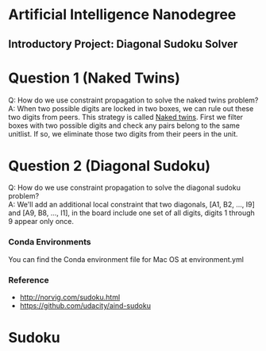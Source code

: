 # Artificial Intelligence Nanodegree
## Introductory Project: Diagonal Sudoku Solver

# Question 1 (Naked Twins)
Q: How do we use constraint propagation to solve the naked twins problem?  
A: When two possible digits are locked in two boxes, we can rule out these two digits from peers. This strategy is called
[Naked twins](http://www.sudokudragon.com/sudokustrategy.htm#XL2104). 
First we filter boxes with two possible digits and check any pairs belong to the same unitlist. 
If so, we eliminate those two digits from their peers in the unit. 

# Question 2 (Diagonal Sudoku)
Q: How do we use constraint propagation to solve the diagonal sudoku problem?  
A: We'll add an additional local constraint that two diagonals, [A1, B2, ..., I9] and [A9, B8, ..., I1],   in the board include one set of all digits, digits 1 through 9 appear only once. 



### Conda Environments
You can find the Conda environment file for Mac OS at environment.yml


### Reference

* http://norvig.com/sudoku.html
* https://github.com/udacity/aind-sudoku
# Sudoku
